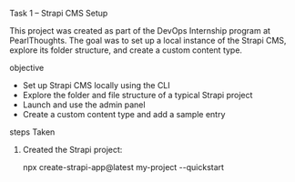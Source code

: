  Task 1 – Strapi CMS Setup

This project was created as part of the DevOps Internship program at PearlThoughts. The goal was to set up a local instance of the Strapi CMS, explore its folder structure, and create a custom content type.

objective 
- Set up Strapi CMS locally using the CLI
- Explore the folder and file structure of a typical Strapi project
- Launch and use the admin panel
- Create a custom content type and add a sample entry

 steps Taken

1. Created the Strapi project:

   npx create-strapi-app@latest my-project --quickstart
